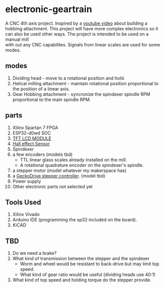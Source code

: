 # electronic-geartrain

A CNC 4th axis project. Inspired by a [youtube video](https://www.youtube.com/watch?v=7WleHVtIc1c) about building a hobbing attachment.
This project will have more complex electronics so it can also be used other ways. The project is intended to be used on a manual mill  
with out any CNC capabilites. Signals from linear scales are used for some modes.

## modes
1. Dividing head - move to a rotational position and hold.
2. Helical milling attachment - maintain rotational position proportional to the position of a linear axis.
3. Gear Hobbing attachment - syncronize the spindexer spindle RPM proportional to the main spindle RPM.

## parts
1. Xilinx Spartan 7 FPGA
2. ESP32-d0wd SOC
3. [TFT LCD MODULE](https://www.lcd-module.com/fileadmin/eng/pdf/grafik/ediptft57-ae.pdf)
4. [Hall effect Sensor](https://www.littelfuse.com/~/media/electronics/datasheets/hall_effect_sensors/littelfuse_hall_effect_sensors_55100_datasheet.pdf.pdf)
5. Spindexer
6. a few encoders (models tbd)
    * TTL linear glass scales already installed on the mill.
    * A rotational quadrature encoder on the spindexer's spindle.
7. a stepper motor (model whatever my makerspace has)
8. a [GeckoDrive stepper controller](https://www.geckodrive.com/products). (model tbd)
9. Power supply
10. Other electronic parts not selected yet

## Tools Used
1. Xilinx Vivado
2. Arduino IDE (programming the sp32 included on the board).
3. KiCAD

## TBD
1. Do we need a brake?
2. What kind of transmission between the stepper and the spindexer
    * Worm and wheel would be resistant to back-drive but may limit top speed.
    * What kind of gear ratio would be useful (dividing heads use 40:1)
3. What kind of top speed and holding torque do the stepper provide.
